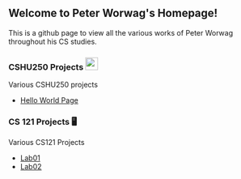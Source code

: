 ## Welcome to Peter Worwag's Homepage!

This is a github page to view all the various works of Peter Worwag throughout his CS studies.

### CSHU250 Projects <img src="https://cdn4.iconfinder.com/data/icons/iconsimple-logotypes/512/github-512.png" width="25" height="25" />

Various CSHU250 projects


- [Hello World Page](https://github.com/pworwag/hello-world)


### CS 121 Projects :desktop_computer:

Various CS121 Projects


- [Lab01](https://github.com/HindmanCourses/cs121-f21-lab01-pworwag)
- [Lab02](https://github.com/HindmanCourses/cs121-f21-lab02-pworwag)




